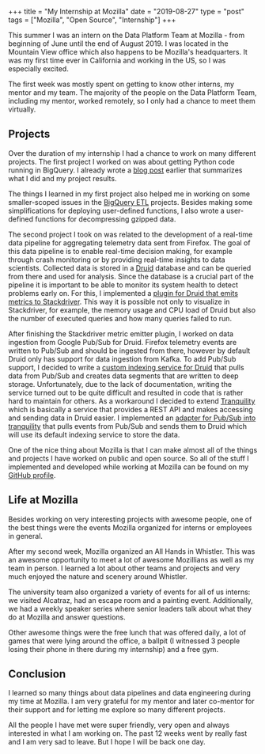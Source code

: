 +++
title = "My Internship at Mozilla"
date = "2019-08-27"
type = "post"
tags = ["Mozilla", "Open Source", "Internship"]
+++

This summer I was an intern on the Data Platform Team at Mozilla - from beginning of June until the end of August 2019. I was located in the Mountain View office which also happens to be Mozilla's headquarters. It was my first time ever in California and working in the US, so I was especially excited.

The first week was mostly spent on getting to know other interns, my mentor and my team. The majority of the people on the Data Platform Team, including my mentor, worked remotely, so I only had a chance to meet them virtually.


## Projects

Over the duration of my internship I had a chance to work on many different projects. The first project I worked on was about getting Python code running in BigQuery. I already wrote a [blog post](https://scholtzan.net/blog/bigquery-udf-python/) earlier that summarizes what I did and my project results.

The things I learned in my first project also helped me in working on some smaller-scoped issues in the [BigQuery ETL](https://github.com/mozilla/bigquery-etl) projects. Besides making some simplifications for deploying user-defined functions, I also wrote a user-defined functions for decompressing gzipped data.

The second project I took on was related to the development of a real-time data pipeline for aggregating telemetry data sent from Firefox. The goal of this data pipeline is to enable real-time decision making, for example through crash monitoring or by providing real-time insights to data scientists. Collected data is stored in a [Druid](https://github.com/apache/incubator-druid) database and can be queried from there and used for analysis. Since the database is a crucial part of the pipeline it is important to be able to monitor its system health to detect problems early on. For this, I implemented a [plugin for Druid that emits metrics to Stackdriver](https://github.com/scholtzan/stackdriver-emitter). This way it is possible not only to visualize in Stackdriver, for example, the memory usage and CPU load of Druid but also the number of executed queries and how many queries failed to run. 

After finishing the Stackdriver metric emitter plugin, I worked on data ingestion from Google Pub/Sub for Druid. Firefox telemetry events are written to Pub/Sub and should be ingested from there, however by default Druid only has support for data ingestion from Kafka. To add Pub/Sub support, I decided to write a [custom indexing service for Druid](https://github.com/scholtzan/druid-pubsub-indexing-service) that pulls data from Pub/Sub and creates data segments that are written to deep storage. Unfortunately, due to the lack of documentation, writing the service turned out to be quite difficult and resulted in code that is rather hard to maintain for others. As a workaround I decided to extend [Tranquility](https://github.com/druid-io/tranquility) which is basically a service that provides a REST API and makes accessing and sending data in Druid easier. I implemented an [adapter for Pub/Sub into tranquility](https://github.com/scholtzan/tranquility) that pulls events from Pub/Sub and sends them to Druid which will use its default indexing service to store the data.

One of the nice thing about Mozilla is that I can make almost all of the things and projects I have worked on public and open source. So all of the stuff I implemented and developed while working at Mozilla can be found on my [GitHub profile](https://github.com/scholtzan).



## Life at Mozilla

Besides working on very interesting projects with awesome people, one of the best things were the events Mozilla organized for interns or employees in general.

After my second week, Mozilla organized an All Hands in Whistler. This was an awesome opportunity to meet a lot of awesome Mozillians as well as my team in person. I learned a lot about other teams and projects and very much enjoyed the nature and scenery around Whistler.

The university team also organized a variety of events for all of us interns: we visited Alcatraz, had an escape room and a painting event. Additionally, we had a weekly speaker series where senior leaders talk about what they do at Mozilla and answer questions. 

Other awesome things were the free lunch that was offered daily, a lot of games that were lying around the office, a ballpit (I witnessed 3 people losing their phone in there during my internship) and a free gym. 

## Conclusion

I learned so many things about data pipelines and data engineering during my time at Mozilla. I am very grateful for my mentor and later co-mentor for their support and for letting me explore so many different projects. 

All the people I have met were super friendly, very open and always interested in what I am working on. The past 12 weeks went by really fast and I am very sad to leave. But I hope I will be back one day.

